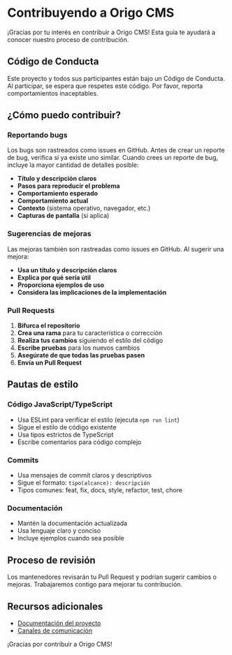# Contribuyendo a Origo CMS

¡Gracias por tu interés en contribuir a Origo CMS! Esta guía te ayudará a conocer nuestro proceso de contribución.

## Código de Conducta

Este proyecto y todos sus participantes están bajo un Código de Conducta. Al participar, se espera que respetes este código. Por favor, reporta comportamientos inaceptables.

## ¿Cómo puedo contribuir?

### Reportando bugs

Los bugs son rastreados como issues en GitHub. Antes de crear un reporte de bug, verifica si ya existe uno similar. Cuando crees un reporte de bug, incluye la mayor cantidad de detalles posible:

- **Título y descripción claros**
- **Pasos para reproducir el problema**
- **Comportamiento esperado**
- **Comportamiento actual**
- **Contexto** (sistema operativo, navegador, etc.)
- **Capturas de pantalla** (si aplica)

### Sugerencias de mejoras

Las mejoras también son rastreadas como issues en GitHub. Al sugerir una mejora:

- **Usa un título y descripción claros**
- **Explica por qué sería útil**
- **Proporciona ejemplos de uso**
- **Considera las implicaciones de la implementación**

### Pull Requests

1. **Bifurca el repositorio**
2. **Crea una rama** para tu característica o corrección
3. **Realiza tus cambios** siguiendo el estilo del código
4. **Escribe pruebas** para los nuevos cambios
5. **Asegúrate de que todas las pruebas pasen**
6. **Envía un Pull Request**

## Pautas de estilo

### Código JavaScript/TypeScript

- Usa ESLint para verificar el estilo (ejecuta `npm run lint`)
- Sigue el estilo de código existente
- Usa tipos estrictos de TypeScript
- Escribe comentarios para código complejo

### Commits

- Usa mensajes de commit claros y descriptivos
- Sigue el formato: `tipo(alcance): descripción`
- Tipos comunes: feat, fix, docs, style, refactor, test, chore

### Documentación

- Mantén la documentación actualizada
- Usa lenguaje claro y conciso
- Incluye ejemplos cuando sea posible

## Proceso de revisión

Los mantenedores revisarán tu Pull Request y podrían sugerir cambios o mejoras. Trabajaremos contigo para mejorar tu contribución.

## Recursos adicionales

- [Documentación del proyecto](https://github.com/Digitalhowls/origo-cms/wiki)
- [Canales de comunicación](https://github.com/Digitalhowls/origo-cms/discussions)

¡Gracias por contribuir a Origo CMS!